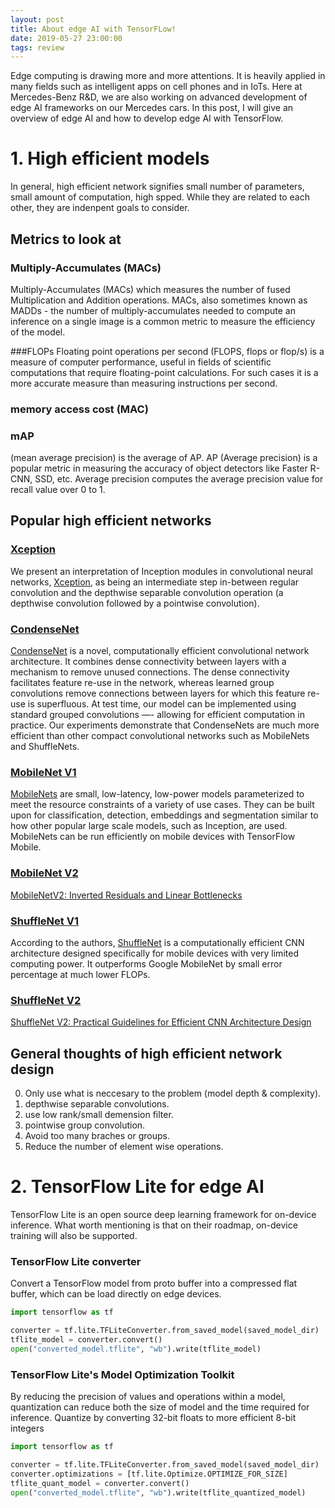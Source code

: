 ```yaml
---
layout: post
title: About edge AI with TensorFLow!
date: 2019-05-27 23:00:00
tags: review
---
```


Edge computing is drawing more and more attentions. It is heavily applied in many fields such as intelligent apps on cell phones and in IoTs. Here at Mercedes-Benz R&D, we are also working on advanced development of edge AI frameworks on our Mercedes cars. In this post, I will give an overview of edge AI and how to develop edge AI with TensorFlow.

# 1. High efficient models

In general, high efficient network signifies small number of parameters, small amount of computation, high spped. While they are related to each other, they are indenpent goals to consider.

## Metrics to look at

### Multiply-Accumulates (MACs) 
Multiply-Accumulates (MACs) which measures the number of fused Multiplication and Addition operations. MACs, also sometimes known as MADDs - the number of multiply-accumulates needed to compute an inference on a single image is a common metric to measure the efficiency of the model.



###FLOPs
Floating point operations per second (FLOPS, flops or flop/s) is a measure of computer performance, useful in fields of scientific computations that require floating-point calculations. For such cases it is a more accurate measure than measuring instructions per second.

### memory access cost (MAC)


### mAP

(mean average precision) is the average of AP. AP (Average precision) is a popular metric in measuring the accuracy of object detectors like Faster R-CNN, SSD, etc. Average precision computes the average precision value for recall value over 0 to 1. 

## Popular high efficient networks

### [Xception](https://github.com/keras-team/keras-applications/blob/master/keras_applications/xception.py)

We present an interpretation of Inception modules in convolutional neural networks, [Xception](https://arxiv.org/abs/1610.02357), as being an intermediate step in-between regular convolution and the depthwise separable convolution operation (a depthwise convolution followed by a pointwise convolution). 



### [CondenseNet](https://github.com/ShichenLiu/CondenseNet)

[CondenseNet](https://arxiv.org/abs/1711.09224) is a novel, computationally efficient convolutional network architecture. It combines dense connectivity between layers with a mechanism to remove unused connections. The dense connectivity facilitates feature re-use in the network, whereas learned group convolutions remove connections between layers for which this feature re-use is superfluous. At test time, our model can be implemented using standard grouped convolutions —- allowing for efficient computation in practice. Our experiments demonstrate that CondenseNets are much more efficient than other compact convolutional networks such as MobileNets and ShuffleNets.

### [MobileNet V1](https://github.com/tensorflow/models/blob/master/research/slim/nets/mobilenet_v1.md)

[MobileNets](https://arxiv.org/abs/1704.04861) are small, low-latency, low-power models parameterized to meet the resource constraints of a variety of use cases. They can be built upon for classification, detection, embeddings and segmentation similar to how other popular large scale models, such as Inception, are used. MobileNets can be run efficiently on mobile devices with TensorFlow Mobile. 

### [MobileNet V2](https://github.com/tensorflow/models/tree/master/research/slim/nets/mobilenet)

[MobileNetV2: Inverted Residuals and Linear Bottlenecks](https://arxiv.org/abs/1801.04381)



### [ShuffleNet V1](https://github.com/MG2033/ShuffleNet)
According to the authors, [ShuffleNet](https://arxiv.org/abs/1707.01083) is a computationally efficient CNN architecture designed specifically for mobile devices with very limited computing power. It outperforms Google MobileNet by small error percentage at much lower FLOPs.

### [ShuffleNet V2](https://github.com/TropComplique/shufflenet-v2-tensorflow)
[ShuffleNet V2: Practical Guidelines for Efficient CNN Architecture Design
](https://arxiv.org/abs/1807.11164)


## General thoughts of high efficient network design

0. Only use what is neccesary to the problem (model depth & complexity).
1. depthwise separable convolutions.
2. use low rank/small demension filter.
3. pointwise group convolution.
4. Avoid too many braches or groups.
5. Reduce the number of element wise operations.


# 2. TensorFlow Lite for edge AI

  TensorFlow Lite is an open source deep learning framework for on-device inference. What worth mentioning is that on their roadmap, on-device training will also be supported.
  
 
### TensorFlow Lite converter

Convert a TensorFlow model from proto buffer into a compressed flat buffer, which can be load directly on edge devices.
 
```python
import tensorflow as tf

converter = tf.lite.TFLiteConverter.from_saved_model(saved_model_dir)
tflite_model = converter.convert()
open("converted_model.tflite", "wb").write(tflite_model)
```


### TensorFlow Lite's Model Optimization Toolkit

By reducing the precision of values and operations within a model, quantization can reduce both the size of model and the time required for inference. Quantize by converting 32-bit floats to more efficient 8-bit integers

```python
import tensorflow as tf

converter = tf.lite.TFLiteConverter.from_saved_model(saved_model_dir)
converter.optimizations = [tf.lite.Optimize.OPTIMIZE_FOR_SIZE]
tflite_quant_model = converter.convert()
open("converted_model.tflite", "wb").write(tflite_quantized_model)
```